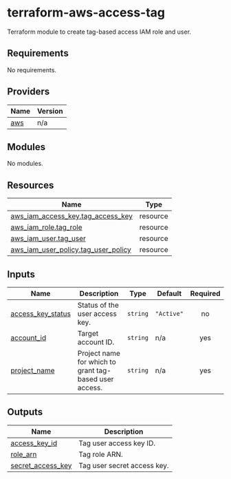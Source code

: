 # terraform-aws-access-tag

Terraform module to create tag-based access IAM role and user.

## Requirements

No requirements.

## Providers

| Name | Version |
|------|---------|
| <a name="provider_aws"></a> [aws](#provider\_aws) | n/a |

## Modules

No modules.

## Resources

| Name | Type |
|------|------|
| [aws_iam_access_key.tag_access_key](https://registry.terraform.io/providers/hashicorp/aws/latest/docs/resources/iam_access_key) | resource |
| [aws_iam_role.tag_role](https://registry.terraform.io/providers/hashicorp/aws/latest/docs/resources/iam_role) | resource |
| [aws_iam_user.tag_user](https://registry.terraform.io/providers/hashicorp/aws/latest/docs/resources/iam_user) | resource |
| [aws_iam_user_policy.tag_user_policy](https://registry.terraform.io/providers/hashicorp/aws/latest/docs/resources/iam_user_policy) | resource |

## Inputs

| Name | Description | Type | Default | Required |
|------|-------------|------|---------|:--------:|
| <a name="input_access_key_status"></a> [access\_key\_status](#input\_access\_key\_status) | Status of the user access key. | `string` | `"Active"` | no |
| <a name="input_account_id"></a> [account\_id](#input\_account\_id) | Target account ID. | `string` | n/a | yes |
| <a name="input_project_name"></a> [project\_name](#input\_project\_name) | Project name for which to grant tag-based user access. | `string` | n/a | yes |

## Outputs

| Name | Description |
|------|-------------|
| <a name="output_access_key_id"></a> [access\_key\_id](#output\_access\_key\_id) | Tag user access key ID. |
| <a name="output_role_arn"></a> [role\_arn](#output\_role\_arn) | Tag role ARN. |
| <a name="output_secret_access_key"></a> [secret\_access\_key](#output\_secret\_access\_key) | Tag user secret access key. |
